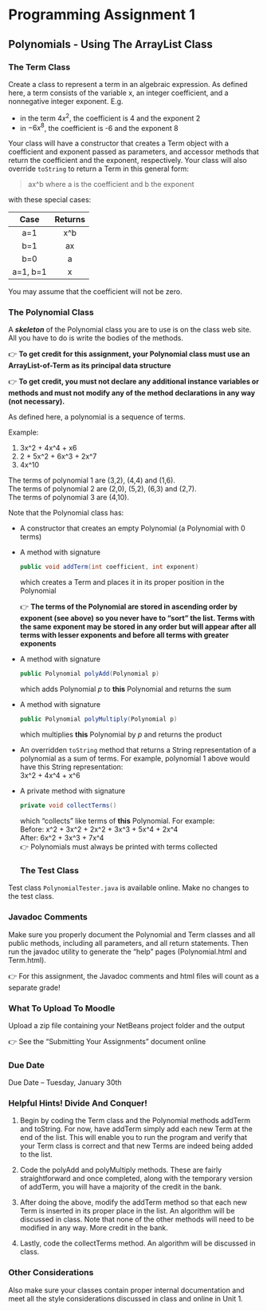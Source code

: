 # Programming Assignment 1

## Polynomials - Using The ArrayList Class

### The Term Class  
Create a class to represent a term in an algebraic expression. As defined here, a term consists of the variable x, an integer coefficient, and a nonnegative integer exponent.  E.g.

* in the term $4x^2$, the coefficient is 4 and the exponent 2
* in $-6x^8$, the coefficient is -6 and the exponent 8

Your class will have a constructor that creates a Term object with a coefficient and exponent passed as parameters, and accessor methods that return the coefficient and the exponent, respectively. Your class will also override ```toString``` to return a Term in this general form:  
> ax^b	where a is the coefficient and b the exponent 

with these special cases:

| Case     |Returns|
|:--------:|:-----:|
| a=1      | x^b   |
| b=1      | ax    |
| b=0      | a     |
| a=1, b=1 | x     |

You may assume that the coefficient will not be zero.

### The Polynomial Class

A ___skeleton___ of the Polynomial class you are to use is on the class web site.  All you have to do is write the bodies of the methods.

👉 __To get credit for this assignment, your Polynomial class must use an ArrayList-of-Term as its principal data structure__ 

👉 __To get credit, you must not declare any additional instance variables or methods and must not modify any of the method declarations in any way (not necessary).__

As defined here, a polynomial is a sequence of terms.

Example:
1.  3x^2  +  4x^4  +  x6
2.  2  +  5x^2  +  6x^3  +  2x^7
3.  4x^10 

The terms of polynomial 1 are (3,2), (4,4) and (1,6).  
The terms of polynomial 2 are (2,0), (5,2), (6,3) and (2,7).  
The terms of polynomial 3 are  (4,10).  

Note that the Polynomial class has:
* A constructor that creates an empty Polynomial (a Polynomial with 0 terms)

* A method with signature  
  ```java
  public void addTerm(int coefficient, int exponent)
  ```  
  which creates a Term and places it in its proper position in the Polynomial  
  
  
   👉 __The terms of the Polynomial are stored in ascending order by exponent (see above) so you never have to “sort” the list.  Terms with the same exponent may be stored in any order but will appear after all terms with lesser exponents and before all terms with greater exponents__  
   
* A method with signature  
  ```java
  public Polynomial polyAdd(Polynomial p)
  ```  
  which adds Polynomial _p_ to __this__ Polynomial and returns the sum  
  
* A method with signature  
  ```java
  public Polynomial polyMultiply(Polynomial p)
  ```
  which multiplies __this__ Polynomial by _p_ and returns the product  
  
* An overridden ```toString``` method that returns a String representation of a polynomial as a sum of terms. For example, polynomial 1 above would have this String representation:  
      3x^2 + 4x^4 + x^6

* A private method with signature  
  ```java
  private void collectTerms()
  ```
  which “collects” like terms of __this__ Polynomial. For example:  
	  Before:	x^2 + 3x^2 + 2x^2 + 3x^3 + 5x^4 + 2x^4  
	  After: 	6x^2 + 3x^3 + 7x^4  
  👉 Polynomials must always be printed with terms collected  
  
  ### The Test Class

Test class ```PolynomialTester.java``` is available online.  Make no changes to the test class.

### Javadoc Comments

Make sure you properly document the Polynomial and Term classes and all public methods, including all parameters, and all return statements.  Then run the javadoc utility to generate the “help” pages (Polynomial.html and Term.html). 

  👉 For this assignment, the Javadoc comments and html files will count as a separate grade!


### What To Upload To Moodle

Upload a zip file containing your NetBeans project folder and the output  

  👉 See the “Submitting Your Assignments” document online
  

### Due Date

Due Date – Tuesday, January 30th


### Helpful Hints! Divide And Conquer!

1.	Begin by coding the Term class and the Polynomial methods addTerm and toString. For now, have addTerm simply add each new Term at the end of the list.  This will enable you to run the program and verify that your Term class is correct and that new Terms are indeed being added to the list. 

2.	Code the polyAdd and polyMultiply methods. These are fairly straightforward and once completed, along with the temporary version of addTerm, you will have a majority of the credit in the bank. 

3.	After doing the above, modify the addTerm method so that each new Term is inserted in its proper place in the list. An algorithm will be discussed in class. Note that none of the other methods will need to be modified in any way. More credit in the bank.

4.	Lastly, code the collectTerms method.  An algorithm will be discussed in class.

### Other Considerations

Also make sure your classes contain proper internal documentation and meet all the style considerations discussed in class and online in Unit 1.
